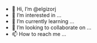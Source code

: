 - 👋 Hi, I’m @elgizorj
- 👀 I’m interested in ...
- 🌱 I’m currently learning ...
- 💞️ I’m looking to collaborate on ...
- 📫 How to reach me ...

<!---
elgizorj/elgizorj is a ✨ special ✨ repository because its `README.md` (this file) appears on your GitHub profile.
You can click the Preview link to take a look at your changes.
--->

